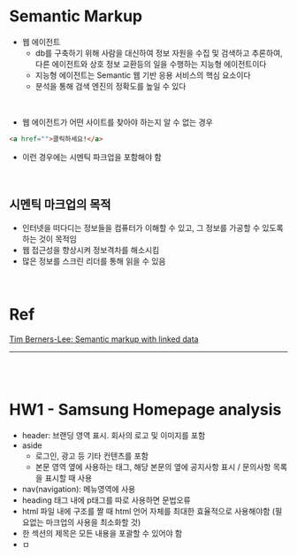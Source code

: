 # Semantic Markup

- 웹 에이전트
  - db를 구축하기 위해 사람을 대신하여 정보 자원을 수집 및 검색하고 추론하여, 다른 에이전트와 상호 정보 교환등의 일을 수행하는 지능형 에이전트이다
  - 지능형 에이전트는 Semantic 웹 기반 응용 서비스의 핵심 요소이다
  - 분석을 통해 검색 엔진의 정확도를 높일 수 있다
 


<br>

- 웹 에이전트가 어떤 사이트를 찾아야 하는지 알 수 없는 경우
```html
<a href="">클릭하세요!</a>
```
- 이런 경우에는 시멘틱 파크업을 포함해야 함

<br>

## 시멘틱 마크업의 목적

- 인터넷을 떠다디는 정보들을 컴퓨터가 이해할 수 있고, 그 정보를 가공할 수 있도록 하는 것이 목적임
- 웹 접근성을 향상시켜 정보격차를 해소시킴
- 많은 정보를 스크린 리더를 통해 읽을 수 있음





<br>

# Ref

[Tim Berners-Lee: Semantic markup with linked data](https://www.youtube.com/watch?v=OM6XIICm_qo&t=332s)


<hr>
<br><br>


# HW1 - Samsung Homepage analysis


- header: 브랜딩 영역 표시. 회사의 로고 및 이미지를 포함
- aside
    - 로그인, 광고 등 기타 컨텐츠를 포함 
    - 본문 영역 옆에 사용하는 태그, 해당 본문의 옆에 공지사항 표시 / 문의사항 목록을 표시할 때 사용
- nav(navigation): 메뉴영역에 사용
- heading 태그 내에 p태그를 따로 사용하면 문법오류
- html 파일 내에 구조를 짤 때 html 언어 자체를 최대한 효율적으로 사용해야함 (필요없는 마크업의 사용을 최소화할 것)
- 한 섹션의 제목은 모든 내용을 포괄할 수 있어야 함
- ㅁ
